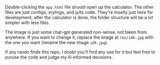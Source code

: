 Double-clicking the `app.html` file should open up the calculator. The other files are just configs, stylings, and js/ts code. They're mostly just here for development; after the calculator is done, the folder structure will be a lot simpler with less files. 

The image is just some chat-gpt generated non-sense, not taken from anywhere. If you want to change it, replace the image at `res/idk.jpg` with the one you want (rename the new image `idk.jpg`).

If any rando finds this repo, I doubt you'll find any use for it but feel free to puruse the code and judge my ill-informed decisions.
